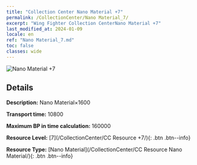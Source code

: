 ```yaml
---
title: "Collection Center Nano Material +7"
permalink: /CollectionCenter/Nano Material_7/
excerpt: "Wing Fighter Collection CenterNano Material +7"
last_modified_at: 2024-01-09
locale: en
ref: "Nano Material_7.md"
toc: false
classes: wide
---
```



![Nano Material +7](/images/cc/CC_Nano_Material_5.png)

## Details

  **Description:** Nano Material×1600

  **Transport time:** 10800

  **Maximum BP in time calculation:** 160000

  **Resource Level:** [7](/CollectionCenter/CC Resource +7/){: .btn .btn--info}

  **Resource Type:** [Nano Material](/CollectionCenter/CC Resource Nano Material/){: .btn .btn--info}

